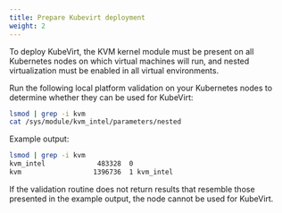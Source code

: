```yaml
---
title: Prepare Kubevirt deployment
weight: 2
---
```


To deploy KubeVirt, the KVM kernel module must be present on all Kubernetes
nodes on which virtual machines will run, and nested virtualization must be
enabled in all virtual environments.

Run the following local platform validation on your Kubernetes nodes to
determine whether they can be used for KubeVirt:

```bash
lsmod | grep -i kvm
cat /sys/module/kvm_intel/parameters/nested
```

Example output:

```bash
lsmod | grep -i kvm
kvm_intel             483328  0
kvm                  1396736  1 kvm_intel
```

If the validation routine does not return results that resemble those
presented in the example output, the node cannot be used for KubeVirt.
